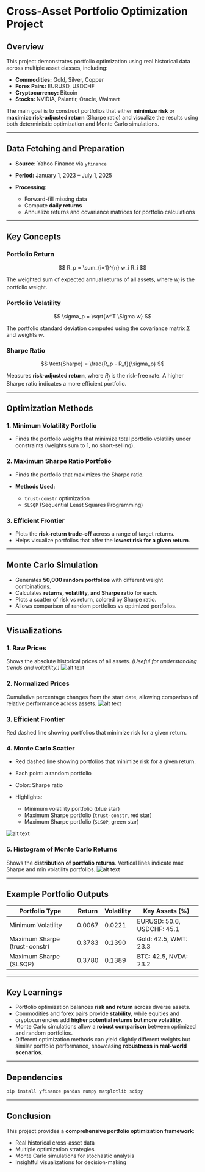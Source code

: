 

# **Cross-Asset Portfolio Optimization Project**

## **Overview**

This project demonstrates portfolio optimization using real historical data across multiple asset classes, including:

* **Commodities:** Gold, Silver, Copper
* **Forex Pairs:** EURUSD, USDCHF
* **Cryptocurrency:** Bitcoin
* **Stocks:** NVIDIA, Palantir, Oracle, Walmart

The main goal is to construct portfolios that either **minimize risk** or **maximize risk-adjusted return** (Sharpe ratio) and visualize the results using both deterministic optimization and Monte Carlo simulations.

---

## **Data Fetching and Preparation**

* **Source:** Yahoo Finance via `yfinance`
* **Period:** January 1, 2023 – July 1, 2025
* **Processing:**

  * Forward-fill missing data
  * Compute **daily returns**
  * Annualize returns and covariance matrices for portfolio calculations

---

## **Key Concepts**

### **Portfolio Return**

$$
R_p = \sum_{i=1}^{n} w_i R_i
$$

The weighted sum of expected annual returns of all assets, where $w_i$ is the portfolio weight.

### **Portfolio Volatility**

$$
\sigma_p = \sqrt{w^T \Sigma w}
$$

The portfolio standard deviation computed using the covariance matrix $\Sigma$ and weights $w$.

### **Sharpe Ratio**

$$
\text{Sharpe} = \frac{R_p - R_f}{\sigma_p}
$$

Measures **risk-adjusted return**, where $R_f$ is the risk-free rate. A higher Sharpe ratio indicates a more efficient portfolio.

---

## **Optimization Methods**

### 1. **Minimum Volatility Portfolio**

* Finds the portfolio weights that minimize total portfolio volatility under constraints (weights sum to 1, no short-selling).

### 2. **Maximum Sharpe Ratio Portfolio**

* Finds the portfolio that maximizes the Sharpe ratio.
* **Methods Used:**

  * `trust-constr` optimization
  * `SLSQP` (Sequential Least Squares Programming)

### 3. **Efficient Frontier**

* Plots the **risk-return trade-off** across a range of target returns.
* Helps visualize portfolios that offer the **lowest risk for a given return**.

---

## **Monte Carlo Simulation**

* Generates **50,000 random portfolios** with different weight combinations.
* Calculates **returns, volatility, and Sharpe ratio** for each.
* Plots a scatter of risk vs return, colored by Sharpe ratio.
* Allows comparison of random portfolios vs optimized portfolios.

---

## **Visualizations**

### **1. Raw Prices**

Shows the absolute historical prices of all assets.
*(Useful for understanding trends and volatility.)*
![alt text](raw_data.png)

### **2. Normalized Prices**

Cumulative percentage changes from the start date, allowing comparison of relative performance across assets.
![alt text](norm_data.png)

### **3. Efficient Frontier**

Red dashed line showing portfolios that minimize risk for a given return.

### **4. Monte Carlo Scatter**

* Red dashed line showing portfolios that minimize risk for a given return.
* Each point: a random portfolio
* Color: Sharpe ratio
* Highlights:

  * Minimum volatility portfolio (blue star)
  * Maximum Sharpe portfolio (`trust-constr`, red star)
  * Maximum Sharpe portfolio (`SLSQP`, green star)

![alt text](eff_front.png)

### **5. Histogram of Monte Carlo Returns**

Shows the **distribution of portfolio returns**. Vertical lines indicate max Sharpe and min volatility portfolios.
![alt text](mc_hist.png)

---

## **Example Portfolio Outputs**

| Portfolio Type                | Return | Volatility | Key Assets (%)             |
| ----------------------------- | ------ | ---------- | -------------------------- |
| Minimum Volatility            | 0.0067 | 0.0221     | EURUSD: 50.6, USDCHF: 45.1  |
| Maximum Sharpe (trust-constr) | 0.3783 | 0.1390     | Gold: 42.5, WMT: 23.3  |
| Maximum Sharpe (SLSQP)        | 0.3780 | 0.1389     | BTC: 42.5, NVDA: 23.2  |


---

## **Key Learnings**

* Portfolio optimization balances **risk and return** across diverse assets.
* Commodities and forex pairs provide **stability**, while equities and cryptocurrencies add **higher potential returns but more volatility**.
* Monte Carlo simulations allow a **robust comparison** between optimized and random portfolios.
* Different optimization methods can yield slightly different weights but similar portfolio performance, showcasing **robustness in real-world scenarios**.

---

## **Dependencies**

```bash
pip install yfinance pandas numpy matplotlib scipy
```

---

## **Conclusion**

This project provides a **comprehensive portfolio optimization framework**:

* Real historical cross-asset data
* Multiple optimization strategies
* Monte Carlo simulations for stochastic analysis
* Insightful visualizations for decision-making


